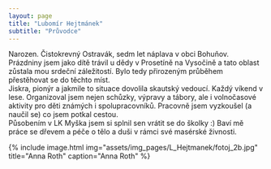 ```yaml
---
layout: page
title: "Lubomír Hejtmánek"
subtitle: "Průvodce"
---
```



Narozen. Čistokrevný Ostravák, sedm let náplava v obci Bohuňov.  
Prázdniny jsem jako dítě trávil u dědy v Prosetíně na Vysočině a tato oblast zůstala
mou srdeční záležitostí. Bylo tedy přirozeným průběhem přestěhovat se do
těchto míst.  
Jiskra, pionýr a jakmile to situace dovolila skautský vedoucí.
Každý víkend v lese. Organizoval jsem nejen schůzky, výpravy a tábory, ale
i volnočasové aktivity pro děti známých i spolupracovníků. Pracovně jsem
vyzkoušel (a naučil se) co jsem potkal cestou.  
Působením v LK Myška jsem si
splnil sen vrátit se do školky :) Baví mě práce se dřevem a péče o tělo a
duši v rámci své masérské živnosti.



{% include image.html
            img="assets/img_pages/L_Hejtmanek/fotoj_2b.jpg"
            title="Anna Roth"
            caption="Anna Roth" 
            %}
